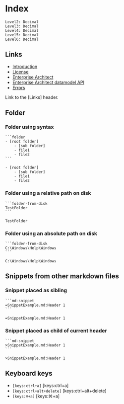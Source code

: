 ﻿# Index

```toc
Level2: Decimal
Level3: Decimal
Level4: Decimal
Level5: Decimal
Level6: Decimal
```

## Links
- [Introduction](Introduction.md)
- [License](License.md)
- [Enterprise Architect](EnterpriseArchitect.md)
- [Enterprise Architect datamodel API](EnterpriseArchitectDatamodelApi.md)
- [Errors](Errors.md)

Link to the [Links] header.

## Folder
### Folder using syntax
````
```folder
- [root folder]
	- [sub folder]
	- file1
	- file2
```
````
```folder
- [root folder]
	- [sub folder]
	- file1
	- file2
```
### Folder using a relative path on disk
````
```folder-from-disk
TestFolder
```
````
```folder-from-disk
TestFolder
```
### Folder using an absolute path on disk
````
```folder-from-disk
C:\Windows\Help\Windows
```
````
```folder-from-disk
C:\Windows\Help\Windows
```

## Snippets from other markdown files
### Snippet placed as sibling
````
```md-snippet
=SnippetExample.md:Header 1
```
```` 

```md-snippet
=SnippetExample.md:Header 1
```
### Snippet placed as child of current header
````
```md-snippet
>SnippetExample.md:Header 1
```
````
```md-snippet
>SnippetExample.md:Header 1
```

## Keyboard keys
- `[keys:ctrl+a]` [keys:ctrl+a] 
- `[keys:ctrl+alt+delete]` [keys:ctrl+alt+delete]
- `[keys:⌘+a]` [keys:⌘+a]

